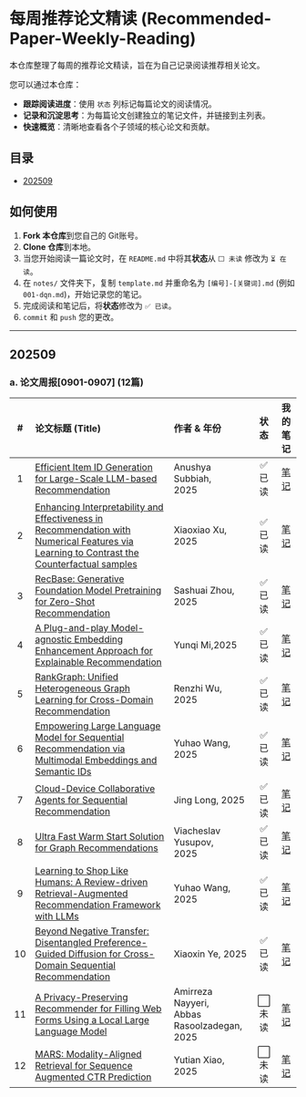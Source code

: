 # 每周推荐论文精读 (Recommended-Paper-Weekly-Reading)

本仓库整理了每周的推荐论文精读，旨在为自己记录阅读推荐相关论文。

您可以通过本仓库：
- **跟踪阅读进度**：使用 `状态` 列标记每篇论文的阅读情况。
- **记录和沉淀思考**：为每篇论文创建独立的笔记文件，并链接到主列表。
- **快速概览**：清晰地查看各个子领域的核心论文和贡献。

## 目录
- [202509](#202509)


## 如何使用
1. **Fork 本仓库**到您自己的 Git账号。
2. **Clone 仓库**到本地。
3. 当您开始阅读一篇论文时，在 `README.md` 中将其**状态**从 `⬜️ 未读` 修改为 `⏳ 在读`。
4. 在 `notes/` 文件夹下，复制 `template.md` 并重命名为 `[编号]-[关键词].md` (例如 `001-dqn.md`)，开始记录您的笔记。
5. 完成阅读和笔记后，将**状态**修改为 `✅ 已读`。
6. `commit` 和 `push` 您的更改。

---

## 202509

### a. 论文周报[0901-0907] (12篇)
| # | 论文标题 (Title) | 作者 & 年份 |    状态    |                  我的笔记                   |
|:-:|:---|:---|:--------:|:---------------------------------------:|
| 1 | [Efficient Item ID Generation for Large-Scale LLM-based Recommendation](https://arxiv.org/abs/2509.03746) | Anushya Subbiah,<br /> 2025 |   ✅ 已读   | [笔记](./notes/001-item-id-generation.md) |
| 2 | [Enhancing Interpretability and Effectiveness in Recommendation with Numerical Features via Learning to Contrast the Counterfactual samples](https://arxiv.org/abs/2509.03187) | Xiaoxiao Xu,<br /> 2025 |  ✅ 已读    |        [笔记](./notes/002-ccss.md)        |
| 3 | [RecBase: Generative Foundation Model Pretraining for Zero-Shot Recommendation](https://arxiv.org/abs/2509.03131) | Sashuai Zhou, <br />2025 |  ✅ 已读  |    [笔记](./notes/003-recbase.md)     |
| 4 | [A Plug-and-play Model-agnostic Embedding Enhancement Approach for Explainable Recommendation](https://arxiv.org/abs/2509.03130) | Yunqi Mi,2025 |  ✅ 已读   |     [笔记](./notes/004-rvrec.md)     |
| 5 | [ RankGraph: Unified Heterogeneous Graph Learning for Cross-Domain Recommendation](https://arxiv.org/abs/2509.02942) | Renzhi Wu, 2025 |  ✅ 已读   |        [笔记](./notes/005-rankgraph.md)         |
| 6 | [Empowering Large Language Model for Sequential Recommendation via Multimodal Embeddings and Semantic IDs](https://arxiv.org/abs/2509.02017) | Yuhao Wang, 2025 |  ✅ 已读  |      [笔记](./notes/006-mme-sid.md)       |
| 7 | [Cloud-Device Collaborative Agents for Sequential Recommendation](https://arxiv.org/abs/2509.01551) | Jing Long, 2025 |  ✅ 已读   |      [笔记](./notes/007-cda4rec.md)       |
| 8 | [Ultra Fast Warm Start Solution for Graph Recommendations](https://arxiv.org/abs/2509.01549) | Viacheslav Yusupov, <br />2025 |  ✅ 已读  |      [笔记](./notes/008-ultra-gcn.md)       |
| 9 | [Learning to Shop Like Humans: A Review-driven Retrieval-Augmented Recommendation Framework with LLMs](https://arxiv.org/abs/2509.00698) | Yuhao Wang, 2025 |  ✅ 已读    |      [笔记](./notes/009-revbrowse.md)       |
| 10 | [Beyond Negative Transfer: Disentangled Preference-Guided Diffusion for Cross-Domain Sequential Recommendation](https://arxiv.org/abs/2509.00389) | Xiaoxin Ye, 2025 | ✅ 已读  |      [笔记](./notes/010-dpg-diff.md)       |
| 11 | [A Privacy-Preserving Recommender for Filling Web Forms Using a Local Large Language Model](https://arxiv.org/abs/2509.01527) | Amirreza Nayyeri,<br /> Abbas Rasoolzadegan, 2025 |  ⬜️ 未读   |      [笔记](./notes/011-rainbow.md)       |
| 12 | [ MARS: Modality-Aligned Retrieval for Sequence Augmented CTR Prediction](https://arxiv.org/abs/2509.01184) | Yutian Xiao, 2025 |  ⬜️ 未读   |      [笔记](./notes/012-rainbow.md)       |

